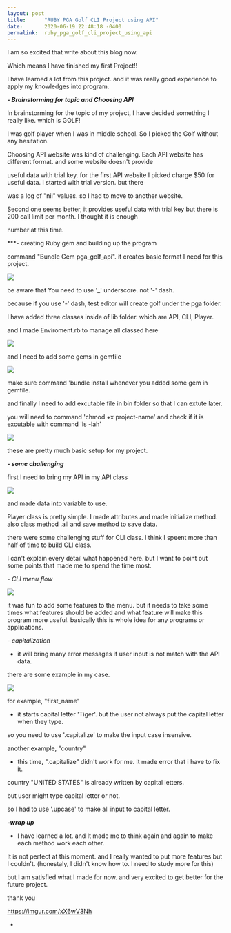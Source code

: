 ```yaml
---
layout: post
title:      "RUBY PGA Golf CLI Project using API"
date:       2020-06-19 22:48:18 -0400
permalink:  ruby_pga_golf_cli_project_using_api
---
```



I am so excited that write about this blog now.

Which means I have finished my first Project!! 

I have learned a lot from this project. and it was really good experience to apply my knowledges into program.


***- Brainstorming for topic and Choosing API***

In brainstorming for the topic of my project, I have decided something I really like. which is GOLF!


I was golf player when I was in middle school. So I picked the Golf without any hesitation.

Choosing API website was kind of challenging. Each API website has different format. and some website doesn't provide 

useful data with trial key. for the first API website I picked charge $50 for useful data.  I started with trial version. but there 

was a log of "nil" values. so I had to move to another website.  

Second one seems better, it provides useful data with trial key but there is 200 call limit per month.  I thought it is enough 

number at this time.


***- creating Ruby gem and building up the program 

command "Bundle Gem pga_golf_api". it creates basic format I need for this project.

![](https://imgur.com/fs04gRJ)

be aware that You need to use '_' underscore. not '-' dash.

because if you use '-' dash, test editor will create golf under the pga folder. 


I have added three classes inside of lib folder. which are API, CLI, Player.

and I made Enviroment.rb to manage all classed here

![](https://imgur.com/P7rzBC9h)


and I need to add some gems in gemfile 

![](https://imgur.com/eG2iFCq)

make sure command 'bundle install whenever you added some gem in gemfile.

and finally I need to add excutable file in bin folder so that I can extute later.

you will need to command 'chmod +x project-name' and check if it is excutable with command 'ls -lah'

![](https://imgur.com/eG2iFCq)


these are pretty much basic setup for my project.



***- some challenging***

first I need to bring my API in my API class 

![](https://imgur.com/F7Um8GA)

and made data into variable to use.


Player class is pretty simple. I made attributes and made initialize method. also class method .all and save method to save data.


there were some challenging stuff for CLI class. I think I speent more than half of time to build CLI class.

I can't explain every detail what happened here. but I want to point out some points that made me to spend the time most.


*- CLI menu flow*

![](https://imgur.com/AmWptZz)

it was fun to add some features to the menu. but it needs to take some times what  features should be added and
what feature will make this program more useful. 
basically this is whole idea for any programs or applications.

*- capitalization*


-  it will bring many error messages if user input is not match with the API data.

there are some example in my case.

![](https://imgur.com/xX6wV3N)

for example, "first_name"  

- it starts capital letter 'Tiger'.  but the user not always put the capital letter when they type.

so you need to use '.capitalize' to make the input case insensive.



another example, "country"

- this time, ".capitalize" didn't work for me.  it made error that i have to fix it.

country "UNITED STATES" is already written by capital letters.

but user might type capital letter or not.  

so I had to use '.upcase' to make all input to capital letter.



***-wrap up***

- I have learned a lot. and It made me to think again and again to make each method work each other.

It is not perfect at this  moment. and I really wanted to put more features but I couldn't.
(honestaly, I didn't know how to.  I need to study more for this)

but I am satisfied what I made for now. and very excited to get better for the future project.

thank you




https://imgur.com/xX6wV3Nh







-



















